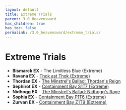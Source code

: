 ```yaml
---
layout: default
title: Extreme Trials
parent: 3.0 Heavensward
has_children: true
has_toc: false
permalink: /3.0_heavensward/extreme_trials/
---
```


# Extreme Trials

- **Bismarck EX** - The Limitless Blue (Extreme)
- **Ravana EX** - [Thok ast Thok (Extreme)](ravana.en.md)
- **Thordan EX** - [The Minstrel's Ballad: Thordan's Reign](thordan.en.md)
- **Sephirot EX** - [Containment Bay S1T7 (Extreme)](sephirot.en.md)
- **Nidhogg EX** - [The Minstrel's Ballad: Nidhogg's Rage](nidhogg.en.md)
- **Sophia EX** - [Containment Bay P1T6 (Extreme)](sophia.en.md)
- **Zurvan EX** - [Containment Bay Z1T9 (Extreme)](zurvan.en.md)